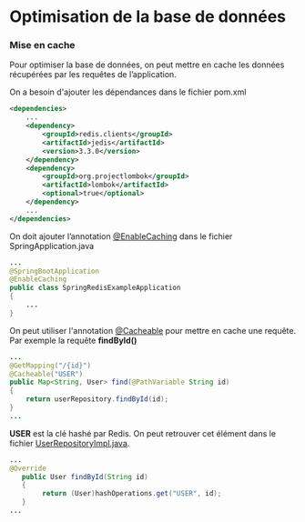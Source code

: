 # Optimisation de la base de données

### Mise en cache

Pour optimiser la base de données, on peut mettre en cache les données récupérées par les requêtes de l’application.

On a besoin d'ajouter les dépendances dans le fichier pom.xml

```xml
<dependencies>
	...
	<dependency>
		<groupId>redis.clients</groupId>
		<artifactId>jedis</artifactId>
		<version>3.3.0</version>
	</dependency>
	<dependency>
		<groupId>org.projectlombok</groupId>
		<artifactId>lombok</artifactId>
		<optional>true</optional>
	</dependency>
	...
</dependencies>
```

On doit ajouter l’annotation <ins>@EnableCaching</ins> dans le fichier SpringApplication.java

```java
...
@SpringBootApplication
@EnableCaching
public class SpringRedisExampleApplication 
{
	...
}
```


On peut utiliser l'annotation <ins>@Cacheable</ins> pour mettre en cache une requête.
Par exemple la requête <strong>findById()</strong>

```java
...
@GetMapping("/{id}")
@Cacheable("USER")
public Map<String, User> find(@PathVariable String id) 
{
    return userRepository.findById(id);
}
...
```
<strong>USER</strong> est la clé hashé par Redis. On peut retrouver cet élément dans le fichier <ins>UserRepositoryImpl.java</ins>.

```java
...
@Override
   public User findById(String id) 
   {
       	return (User)hashOperations.get("USER", id);
   }
...
```
